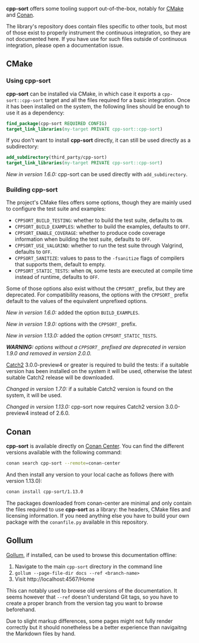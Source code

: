 **cpp-sort** offers some tooling support out-of-the-box, notably for [CMake][cmake] and [Conan][conan].

The library's repository does contain files specific to other tools, but most of those exist to properly instrument the continuous integration, so they are not documented here. If you have use for such files outside of continuous integration, please open a documentation issue.

## CMake

### Using cpp-sort

**cpp-sort** can be installed via CMake, in which case it exports a `cpp-sort::cpp-sort` target and all the files required for a basic integration. Once it has been installed on the system, the following lines should be enough to use it as a dependency:

```cmake
find_package(cpp-sort REQUIRED CONFIG)
target_link_libraries(my-target PRIVATE cpp-sort::cpp-sort)
```

If you don't want to install **cpp-sort** directly, it can still be used directly as a subdirectory:

```cmake
add_subdirectory(third_party/cpp-sort)
target_link_libraries(my-target PRIVATE cpp-sort::cpp-sort)
```

*New in version 1.6.0:* cpp-sort can be used directly with `add_subdirectory`.

### Building cpp-sort

The project's CMake files offers some options, though they are mainly used to configure the test suite and examples:
* `CPPSORT_BUILD_TESTING`: whether to build the test suite, defaults to `ON`.
* `CPPSORT_BUILD_EXAMPLES`: whether to build the examples, defaults to `OFF`. 
* `CPPSORT_ENABLE_COVERAGE`: whether to produce code coverage information when building the test suite, defaults to `OFF`.
* `CPPSORT_USE_VALGRIND`: whether to run the test suite through Valgrind, defaults to `OFF`.
* `CPPSORT_SANITIZE`: values to pass to the `-fsanitize` flags of compilers that supports them, default to empty.
* `CPPSORT_STATIC_TESTS`: when `ON`, some tests are executed at compile time instead of runtime, defaults to `OFF`.

Some of those options also exist without the `CPPSORT_` prefix, but they are deprecated. For compatibility reasons, the options with the `CPPSORT_` prefix default to the values of the equivalent unprefixed options.

*New in version 1.6.0:* added the option `BUILD_EXAMPLES`.

*New in version 1.9.0:* options with the `CPPSORT_` prefix.

*New in version 1.13.0:* added the option `CPPSORT_STATIC_TESTS`.

***WARNING:** options without a `CPPSORT_` prefixed are deprecated in version 1.9.0 and removed in version 2.0.0.*

[Catch2][catch2] 3.0.0-preview4 or greater is required to build the tests: if a suitable version has been installed on the system it will be used, otherwise the latest suitable Catch2 release will be downloaded.

*Changed in version 1.7.0:* if a suitable Catch2 version is found on the system, it will be used.

*Changed in version 1.13.0:* cpp-sort now requires Catch2 version 3.0.0-preview4 instead of 2.6.0.

## Conan

**cpp-sort** is available directly on [Conan Center][conan-center]. You can find the different versions available with the following command:

```sh
conan search cpp-sort --remote=conan-center
```

And then install any version to your local cache as follows (here with version 1.13.0):

```sh
conan install cpp-sort/1.13.0
```

The packages downloaded from conan-center are minimal and only contain the files required to use **cpp-sort** as a library: the headers, CMake files and licensing information. If you need anything else you have to build your own package with the `conanfile.py` available in this repository.

## Gollum

[Gollum][gollum], if installed, can be used to browse this documentation offline:

1. Navigate to the main `cpp-sort` directory in the command line
2. `gollum --page-file-dir docs --ref <branch-name>`
3. Visit http://localhost:4567/Home

This can notably used to browse old versions of the documentation. It seems however that `--ref` doesn't understand Git tags, so you have to create a proper branch from the version tag you want to browse beforehand.

Due to slight markup differences, some pages might not fully render correctly but it should nonetheless be a better experience than navigaitng the Markdown files by hand.


  [catch2]: https://github.com/catchorg/Catch2
  [cmake]: https://cmake.org/
  [conan]: https://conan.io/
  [conan-center]: https://conan.io/center/cpp-sort
  [gollum]: https://github.com/gollum/gollum
